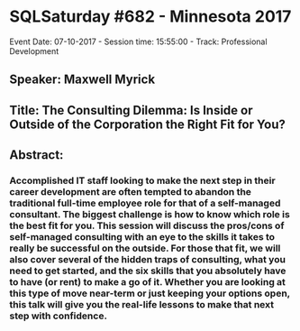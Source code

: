 # SQLSaturday #682 - Minnesota 2017
Event Date: 07-10-2017 - Session time: 15:55:00 - Track: Professional Development
## Speaker: Maxwell Myrick
## Title: The Consulting Dilemma:  Is Inside or Outside of the Corporation the Right Fit for You?
## Abstract:
### Accomplished IT staff looking to make the next step in their career development are often tempted to abandon the traditional full-time employee role for that of a self-managed consultant. The biggest challenge is how to know which role is the best fit for you. This session will discuss the pros/cons of self-managed consulting with an eye to the skills it takes to really be successful on the outside. For those that fit, we will also cover several of the hidden traps of consulting, what you need to get started, and the six skills that you absolutely have to have (or rent) to make a go of it. Whether you are looking at this type of move near-term or just keeping your options open, this talk will give you the real-life lessons to make that next step with confidence.
